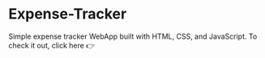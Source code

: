 # Expense-Tracker
Simple expense tracker WebApp built with HTML, CSS, and JavaScript. To check it out, click here 👉
